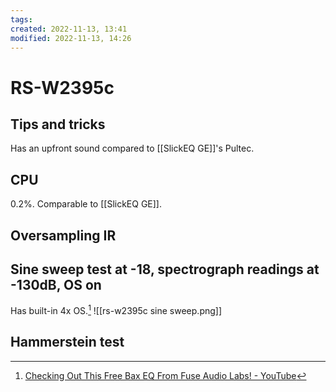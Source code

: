 ```yaml
---
tags: 
created: 2022-11-13, 13:41
modified: 2022-11-13, 14:26
---
```


# RS-W2395c

## Tips and tricks
Has an upfront sound compared to [[SlickEQ GE]]'s Pultec.

## CPU
0.2%. Comparable to [[SlickEQ GE]].

## Oversampling IR

## Sine sweep test at -18, spectrograph readings at -130dB, OS on
Has built-in 4x OS.[^1]
![[rs-w2395c sine sweep.png]]

## Hammerstein test
[^1]: [Checking Out This Free Bax EQ From Fuse Audio Labs! - YouTube](https://www.youtube.com/watch?v=aJJnYs5MFDg)